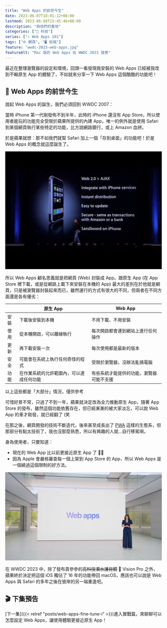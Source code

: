 ```yaml
---
title: "Web Apps 的前世今生"
date: 2023-06-07T18:01:12+08:00
lastmod: 2023-06-08T23:45:46+08:00
description: "與他們的產地"
categories: ["📱 科技"]
series: ["⚛ Web Apps 101"]
tags: ["🌐 網頁", "🖥️ 前端"]
feature: "wwdc-2023-web-apps.jpg"
featureAlt: "Mac 版的 Web Apps 在 WWDC 2023 發表"
---
```


最近在整理瀏覽器的設定和環境，回頭一看發現我安裝的 Web Apps 已經被我改到不輸原生 App 的體驗了，不如就來分享一下 Web Apps 這個酷酷的功能吧！

## 📜 Web Apps 的前世今生

說起 Web Apps 的誕生，我們必須回到 WWDC 2007：

當時 iPhone 第一代剛發佈不到半年，此時的 iPhone 還沒有 App Store，所以使用者能玩的功能完全受限於蘋果所提供的內建 App，唯一的例外就是使用 Safari 到某個網頁執行某些特定的功能，比方說網路銀行，或上 Amazon 血拼。

於是蘋果就想：那不如我們就幫 Safari 加上一個「存到桌面」的功能吧！於是 Web Apps 的概念就這麼誕生了。

![賈伯斯在 WWDC 2007 宣布 iPhone 支援 Web Apps](wwdc-2007-web-apps.jpg "想當年這個功能還是[老賈親自宣布](https://youtu.be/UNfeWpghR4c?t=4404)的呢")

所以 Web Apps 顧名思義就是把網頁 (Web) 封裝成 App。跟原生 App (在 App Store 裡下載，或是從網路上載下來安裝在本機的 App) 最大的差別在於他就是網頁，只是被瀏覽器封裝起來而已，雖然運行的方式有很大的不同，但兩者在不同方面還是各有優劣：

|      | 原生 App                                 | Web App                                  |
| ---- | ---------------------------------------- | ---------------------------------------- |
| 安裝 | 下載後安裝到本機                         | 不用下載、不用安裝                       |
| 使用 | 從本機開啟，可以離線執行                 | 每次開啟都會連到網站上進行任何操作       |
| 更新 | 再下載安裝一次                           | 每次使用都是最新的版本                   |
| 安全 | 可能會在系統上執行任何奇怪的程式         | 受限於瀏覽器，沒辦法亂搞電腦             |
| 功能 | 在作業系統的允許範圍內，可以達成任何功能 | 有些系統才能提供的功能，瀏覽器可能不支援 |

<figcaption class="text-center">以上這些都是「大部分」情況，僅供參考</figcaption>

可惜好景不常，只過了不到一年，蘋果就決定改為全力推動原生 App，隨著 App Store 的發布，雖然這個功能依舊存在，但已經漸漸的被大家淡忘，可以說 Web App 的車才剛發，就已經翻了 (笑

在那之後，網頁開發的技術不斷迭代，後來甚至成長出了 [PWA](https://noob.tw/why-pwa/) 這樣的生態系，但那部分有點太技術了，我也沒那麼熟悉，所以有興趣的人就...自行移駕唄。

身為使用者，只要知道：

- 現在的 Web App 比以前更接近原生 App 了 🎉🎉
- 因為 Apple 會嚴格審查每一個上架到 App Store 的 App，所以 Web Apps 是一個繞過這個限制的好方法。

![Mac 版的 Web Apps 在 WWDC 2023 發表](wwdc-2023-web-apps.jpg "時間快轉到 16 年後的......昨天 XDDDDD")

在 WWDC 2023 中，除了發布貴參參的~~高科技潛水護目鏡~~  Vision Pro 之外，蘋果終於決定把這個 iOS 獨佔了 16 年的功能帶回 macOS，應該也可以說是 Web Apps 與 Safari 的多年之後在彼岸的另一端重逢吧。

## 🎬 下集預告

[下一集]({{< relref "posts/web-apps-fine-tune-i" >}})進入實戰篇，來聊聊可以怎麼設定 Web Apps，讓使用體驗更接近原生 App！
